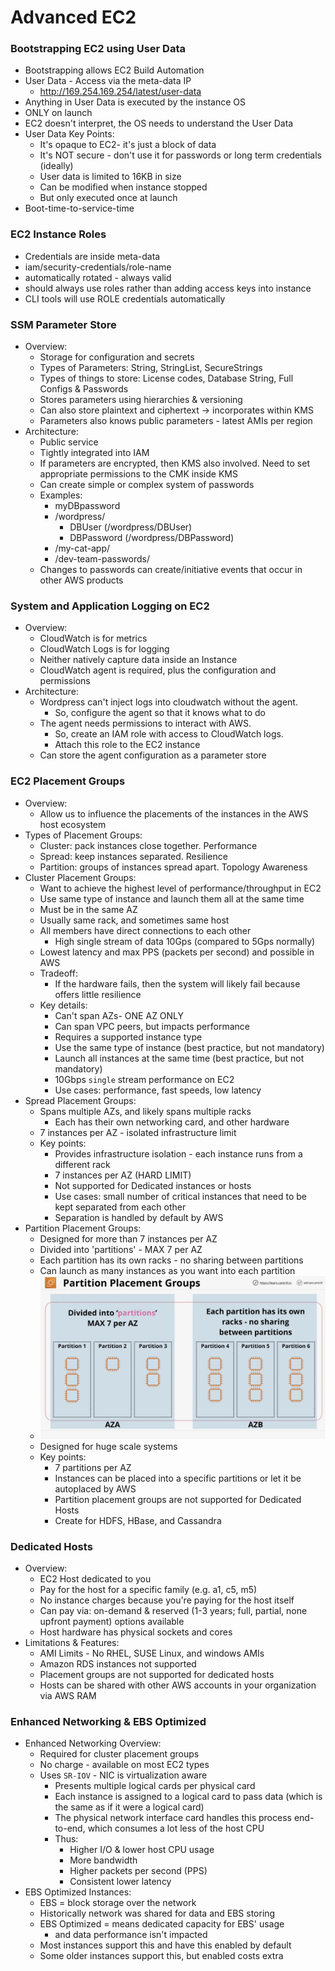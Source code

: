 # Advanced EC2

### Bootstrapping EC2 using User Data
- Bootstrapping allows EC2 Build Automation 
- User Data - Access via the meta-data IP
  - http://169.254.169.254/latest/user-data
- Anything in User Data is executed by the instance OS
- ONLY on launch 
- EC2 doesn't interpret, the OS needs to understand the User Data
- User Data Key Points:
  - It's opaque to EC2- it's just a block of data 
  - It's NOT secure - don't use it for passwords or long term credentials (ideally) 
  - User data is limited to 16KB in size 
  - Can be modified when instance stopped 
  - But only executed once at launch 
- Boot-time-to-service-time 

### EC2 Instance Roles
- Credentials are inside meta-data
- iam/security-credentials/role-name
- automatically rotated - always valid 
- should always use roles rather than adding access keys into instance 
- CLI tools will use ROLE credentials automatically 

### SSM Parameter Store 
- Overview: 
  - Storage for configuration and secrets 
  - Types of Parameters: String, StringList, SecureStrings
  - Types of things to store: License codes, Database String, Full Configs & Passwords
  - Stores parameters using hierarchies & versioning
  - Can also store plaintext and ciphertext -> incorporates within KMS 
  - Parameters also knows public parameters - latest AMIs per region 
- Architecture:
  - Public service 
  - Tightly integrated into IAM 
  - If parameters are encrypted, then KMS also involved. Need to set appropriate permissions to the CMK inside KMS 
  - Can create simple or complex system of passwords 
  - Examples:
    - myDBpassword
    - /wordpress/
      - DBUser (/wordpress/DBUser)
      - DBPassword (/wordpress/DBPassword)
    - /my-cat-app/
    - /dev-team-passwords/ 
  - Changes to passwords can create/initiative events that occur in other AWS products

### System and Application Logging on EC2
- Overview:
  - CloudWatch is for metrics 
  - CloudWatch Logs is for logging 
  - Neither natively capture data inside an Instance 
  - CloudWatch agent is required, plus the configuration and permissions
- Architecture:
  - Wordpress can't inject logs into cloudwatch without the agent. 
    - So, configure the agent so that it knows what to do 
  - The agent needs permissions to interact with AWS. 
    - So, create an IAM role with access to CloudWatch logs. 
    - Attach this role to the EC2 instance
  - Can store the agent configuration as a parameter store 

### EC2 Placement Groups 
- Overview:
  - Allow us to influence the placements of the instances in the AWS host ecosystem 
- Types of Placement Groups:
  - Cluster: pack instances close together. Performance
  - Spread: keep instances separated. Resilience
  - Partition: groups of instances spread apart. Topology Awareness
- Cluster Placement Groups:
  - Want to achieve the highest level of performance/throughput in EC2
  - Use same type of instance and launch them all at the same time
  - Must be in the same AZ 
  - Usually same rack, and sometimes same host 
  - All members have direct connections to each other 
    - High single stream of data 10Gps (compared to 5Gps normally)
  - Lowest latency and max PPS (packets per second) and possible in AWS 
  - Tradeoff:
    - If the hardware fails, then the system will likely fail because offers little resilience
  - Key details:
    - Can't span AZs- ONE AZ ONLY
    - Can span VPC peers, but impacts performance
    - Requires a supported instance type 
    - Use the same type of instance (best practice, but not mandatory)
    - Launch all instances at the same time (best practice, but not mandatory) 
    - 10Gbps `single` stream performance on EC2 
    - Use cases: performance, fast speeds, low latency 
- Spread Placement Groups:
  - Spans multiple AZs, and likely spans multiple racks 
    - Each has their own networking card, and other hardware 
  - 7 instances per AZ - isolated infrastructure limit 
  - Key points:
    - Provides infrastructure isolation - each instance runs from a different rack
    - 7 instances per AZ (HARD LIMIT)
    - Not supported for Dedicated instances or hosts
    - Use cases: small number of critical instances that need to be kept separated from each other 
    - Separation is handled by default by AWS 
- Partition Placement Groups:
  - Designed for more than 7 instances per AZ 
  - Divided into 'partitions' - MAX 7 per AZ 
  - Each partition has its own racks - no sharing between partitions 
  - Can launch as many instances as you want into each partition 
  - ![](imgs/partition-placement-groups.png)
  - Designed for huge scale systems 
  - Key points:
    - 7 partitions per AZ 
    - Instances can be placed into a specific partitions or let it be autoplaced by AWS 
    - Partition placement groups are not supported for Dedicated Hosts
    - Create for HDFS, HBase, and Cassandra

### Dedicated Hosts 
- Overview:
  - EC2 Host dedicated to you 
  - Pay for the host for a specific family (e.g. a1, c5, m5)
  - No instance charges because you're paying for the host itself 
  - Can pay via: on-demand & reserved (1-3 years; full, partial, none upfront payment) options available 
  - Host hardware has physical sockets and cores 
- Limitations & Features:
  - AMI Limits - No RHEL, SUSE Linux, and windows AMIs
  - Amazon RDS instances not supported
  - Placement groups are not supported for dedicated hosts 
  - Hosts can be shared with other AWS accounts in your organization via AWS RAM

### Enhanced Networking & EBS Optimized
- Enhanced Networking Overview:
  - Required for cluster placement groups
  - No charge - available on most EC2 types 
  - Uses `SR-IOV` - NIC is virtualization aware
    - Presents multiple logical cards per physical card
    - Each instance is assigned to a logical card to pass data (which is the same as if it were a logical card)
    - The physical network interface card handles this process end-to-end, which consumes a lot less of the host CPU
    - Thus:
      - Higher I/O & lower host CPU usage 
      - More bandwidth 
      - Higher packets per second (PPS)
      - Consistent lower latency 
- EBS Optimized Instances:
  - EBS = block storage over the network 
  - Historically network was shared for data and EBS storing 
  - EBS Optimized = means dedicated capacity for EBS' usage 
    - and data performance isn't impacted
  - Most instances support this and have this enabled by default 
  - Some older instances support this, but enabled costs extra
